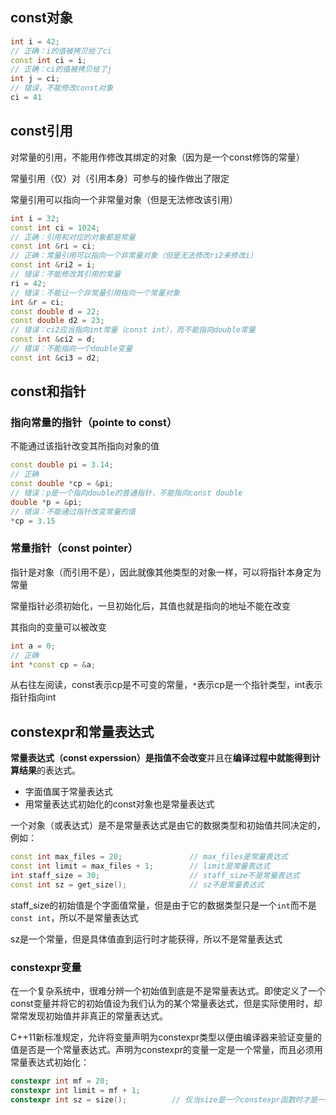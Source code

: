 

## const对象

``` c++
int i = 42;
// 正确：i的值被拷贝给了ci
const int ci = i;
// 正确：ci的值被拷贝给了j
int j = ci;
// 错误，不能修改const对象
ci = 41
```

## const引用

对常量的引用，不能用作修改其绑定的对象（因为是一个const修饰的常量）

常量引用（仅）对（引用本身）可参与的操作做出了限定

常量引用可以指向一个非常量对象（但是无法修改该引用）

``` c++
int i = 32;
const int ci = 1024;
// 正确：引用和对应的对象都是常量
const int &ri = ci;
// 正确：常量引用可以指向一个非常量对象（但是无法修改ri2来修改i）
const int &ri2 = i;
// 错误：不能修改其引用的常量
ri = 42;
// 错误：不能让一个非常量引用指向一个常量对象
int &r = ci;
const double d = 22;
const double d2 = 23;
// 错误：ci2应当指向int常量（const int），而不能指向double常量
const int &ci2 = d;
// 错误：不能指向一个double变量
const int &ci3 = d2;
```

## const和指针

### 指向常量的指针（pointe to const）

不能通过该指针改变其所指向对象的值

``` c++
const double pi = 3.14;
// 正确
const double *cp = &pi;
// 错误：p是一个指向double的普通指针，不能指向const double
double *p = &pi;
// 错误：不能通过指针改变常量的值
*cp = 3.15
```

### 常量指针（const pointer）

指针是对象（而引用不是），因此就像其他类型的对象一样，可以将指针本身定为常量

常量指针必须初始化，一旦初始化后，其值也就是指向的地址不能在改变

其指向的变量可以被改变

``` c++
int a = 0;
// 正确
int *const cp = &a;
```

从右往左阅读，const表示cp是不可变的常量，`*`表示cp是一个指针类型，int表示指针指向int

## constexpr和常量表达式

**常量表达式（const experssion）**是指**值不会改变**并且在**编译过程中就能得到计算结果**的表达式。

- 字面值属于常量表达式
- 用常量表达式初始化的const对象也是常量表达式

一个对象（或表达式）是不是常量表达式是由它的数据类型和初始值共同决定的，例如：

``` c++
const int max_files = 20;				// max_files是常量表达式
const int limit = max_files + 1;		// limit是常量表达式
int staff_size = 30;					// staff_size不是常量表达式
const int sz = get_size();				// sz不是常量表达式
```

staff_size的初始值是个字面值常量，但是由于它的数据类型只是一个`int`而不是`const int`，所以不是常量表达式

sz是一个常量，但是具体值直到运行时才能获得，所以不是常量表达式

### constexpr变量

在一个复杂系统中，很难分辨一个初始值到底是不是常量表达式。即使定义了一个const变量并将它的初始值设为我们认为的某个常量表达式，但是实际使用时，却常常发现初始值并非真正的常量表达式。

C++11新标准规定，允许将变量声明为constexpr类型以便由编译器来验证变量的值是否是一个常量表达式。声明为constexpr的变量一定是一个常量，而且必须用常量表达式初始化：

``` c++
constexpr int mf = 20;
constexpr int limit = mf + 1;
constexpr int sz = size();			// 仅当size是一个constexpr函数时才是一条正确的声明语句
```

